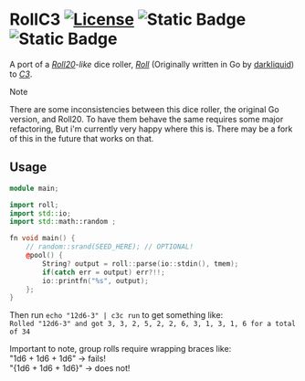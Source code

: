 # RollC3 [![License](https://img.shields.io/badge/license-MIT-blue.svg)](https://github.com/Elusive239/rollC3/blob/main/LICENSE) ![Static Badge](https://img.shields.io/badge/C3-darkblue?link=https%3A%2F%2Fc3-lang.org%2F) ![Static Badge](https://img.shields.io/badge/Roll-red?link=https%3A%2F%2Fgithub.com%2Fdarkliquid%2Froll%2Ftree%2Fmaster)


A port of a *[Roll20](https://wiki.roll20.net/How_to_Roll_Dice)-like* dice roller, [*Roll*](https://github.com/darkliquid/roll.git) (Originally written in Go by [darkliquid](https://github.com/darkliquid/roll/tree/master)) to [*C3*](https://c3-lang.org/).  

> [!NOTE]  
> There are some inconsistencies between this dice roller, the original Go version, and Roll20. To have them behave the same requires some major refactoring, But i'm currently very happy where this is. There may be a fork of this in the future that works on that.

## Usage

```C++
module main;

import roll; 
import std::io;
import std::math::random ;

fn void main() {
    // random::srand(SEED_HERE); // OPTIONAL!
    @pool() {
        String? output = roll::parse(io::stdin(), tmem);
        if(catch err = output) err?!!;
        io::printfn("%s", output);
    };
}
```

Then run `echo "12d6-3" | c3c run` to get something like:  
`Rolled "12d6-3" and got 3, 3, 2, 5, 2, 2, 6, 3, 1, 3, 1, 6 for a total of 34`

Important to note, group rolls require wrapping braces like:  
"1d6 + 1d6 + 1d6"    -> fails!  
"{1d6 + 1d6 + 1d6}"  -> does not!  